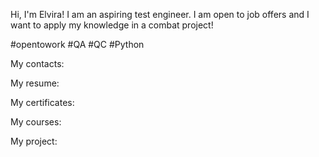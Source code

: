 Hi, I'm Elvira!
I am an aspiring test engineer. I am open to job offers and I want to apply my knowledge in a combat project!

#opentowork #QA #QC #Python

My contacts:

My resume:

My certificates:

My courses:

My project:
